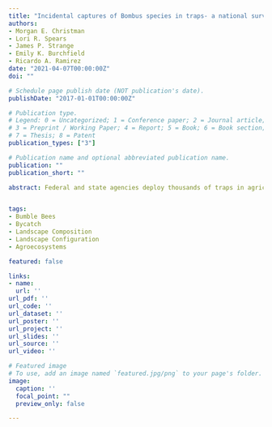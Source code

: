 ```yaml
---
title: "Incidental captures of Bombus species in traps- a national survey"
authors:
- Morgan E. Christman
- Lori R. Spears
- James P. Strange
- Emily K. Burchfield
- Ricardo A. Ramirez
date: "2021-04-07T00:00:00Z"
doi: ""

# Schedule page publish date (NOT publication's date).
publishDate: "2017-01-01T00:00:00Z"

# Publication type.
# Legend: 0 = Uncategorized; 1 = Conference paper; 2 = Journal article;
# 3 = Preprint / Working Paper; 4 = Report; 5 = Book; 6 = Book section;
# 7 = Thesis; 8 = Patent
publication_types: ["3"]

# Publication name and optional abbreviated publication name.
publication: ""
publication_short: ""

abstract: Federal and state agencies deploy thousands of traps in agricultural fields throughout the U.S. to conduct annual field surveys for early detection of non-native Lepidopterans. It is well known that *Bombus* are commonly collected as bycatch within these insect traps; however, no study has assessed regional variation in bycatch composition. Therefore, our objectives were to characterize the nature and scope of *Bombus* bycatch throughout the U.S. to better understand regional effects of traps on pollinator communities and evaluate differences in landscape composition and configuration to determine the effect of agricultural land management practices on pollinator diversity. Bycatch was collected from insect traps within agricultural fields throughout Florida, Indiana, Kansas, Kentucky, Maryland, South Carolina, Utah, Virginia, and West Virginia from 2018 to 2020. *Bombus fervidus, B. bimaculatus, B. impatiens, B. pensylvanicus,* and *B. huntii* were the five most abundant species within traps, comprising 86% of total captures. Species richness was consistent with published data suggesting that *Bombus* captures are representative of the expected community. However, some of the commonly trapped species (*B. fervidus, B. pensylvanicus,* and *B. auricomus*) are historically uncommon throughout their ranges.


tags:
- Bumble Bees
- Bycatch 
- Landscape Composition 
- Landscape Configuration 
- Agroecosystems

featured: false

links:
- name: 
  url: ''
url_pdf: ''
url_code: ''
url_dataset: ''
url_poster: ''
url_project: ''
url_slides: ''
url_source: ''
url_video: ''

# Featured image
# To use, add an image named `featured.jpg/png` to your page's folder. 
image:
  caption: ''
  focal_point: ""
  preview_only: false

---
```


